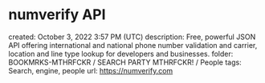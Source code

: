 # numverify API

created: October 3, 2022 3:57 PM (UTC)
description: Free, powerful JSON API offering international and national phone number validation and carrier, location and line type lookup for developers and businesses.
folder: BOOKMRKS-MTHRFCKR / SEARCH PARTY MTHRFCKR! / People
tags: Search, engine, people
url: https://numverify.com